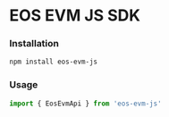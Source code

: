# EOS EVM JS SDK

### Installation
```bash
npm install eos-evm-js
```

### Usage

```js
import { EosEvmApi } from 'eos-evm-js'

```